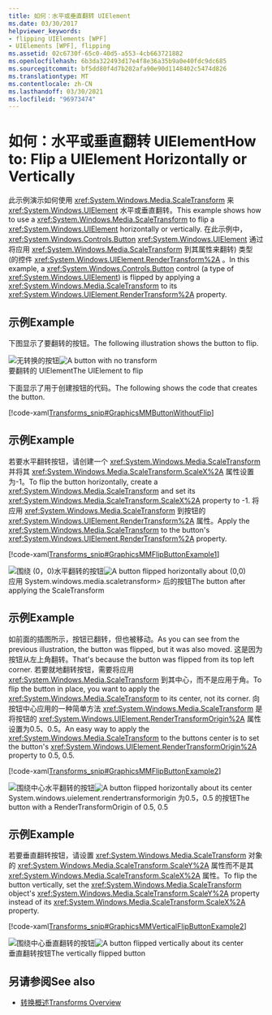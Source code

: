 ```yaml
---
title: 如何：水平或垂直翻转 UIElement
ms.date: 03/30/2017
helpviewer_keywords:
- flipping UIElements [WPF]
- UIElements [WPF], flipping
ms.assetid: 02c6730f-65c0-40d5-a553-4cb663721882
ms.openlocfilehash: 6b3da322493d17e4f8e36a35b9a0e40fdc9dc685
ms.sourcegitcommit: bf5dd80f4d7b202afa90e90d1148402c5474d826
ms.translationtype: MT
ms.contentlocale: zh-CN
ms.lasthandoff: 03/30/2021
ms.locfileid: "96973474"
---
```

# <a name="how-to-flip-a-uielement-horizontally-or-vertically"></a><span data-ttu-id="0fe2f-102">如何：水平或垂直翻转 UIElement</span><span class="sxs-lookup"><span data-stu-id="0fe2f-102">How to: Flip a UIElement Horizontally or Vertically</span></span>
<span data-ttu-id="0fe2f-103">此示例演示如何使用 <xref:System.Windows.Media.ScaleTransform> 来 <xref:System.Windows.UIElement> 水平或垂直翻转。</span><span class="sxs-lookup"><span data-stu-id="0fe2f-103">This example shows how to use a <xref:System.Windows.Media.ScaleTransform> to flip a <xref:System.Windows.UIElement> horizontally or vertically.</span></span> <span data-ttu-id="0fe2f-104">在此示例中， <xref:System.Windows.Controls.Button> <xref:System.Windows.UIElement> 通过将应用 <xref:System.Windows.Media.ScaleTransform> 到其属性来翻转) 类型 (的控件 <xref:System.Windows.UIElement.RenderTransform%2A> 。</span><span class="sxs-lookup"><span data-stu-id="0fe2f-104">In this example, a <xref:System.Windows.Controls.Button> control (a type of <xref:System.Windows.UIElement>) is flipped by applying a <xref:System.Windows.Media.ScaleTransform> to its <xref:System.Windows.UIElement.RenderTransform%2A> property.</span></span>  
  
## <a name="example"></a><span data-ttu-id="0fe2f-105">示例</span><span class="sxs-lookup"><span data-stu-id="0fe2f-105">Example</span></span>  
 <span data-ttu-id="0fe2f-106">下图显示了要翻转的按钮。</span><span class="sxs-lookup"><span data-stu-id="0fe2f-106">The following illustration shows the button to flip.</span></span>  
  
 <span data-ttu-id="0fe2f-107">![无转换的按钮](./media/graphicsmm-buttonflipbeforeflip.gif "graphicsmm_buttonflipbeforeflip")</span><span class="sxs-lookup"><span data-stu-id="0fe2f-107">![A button with no transform](./media/graphicsmm-buttonflipbeforeflip.gif "graphicsmm_buttonflipbeforeflip")</span></span>  
<span data-ttu-id="0fe2f-108">要翻转的 UIElement</span><span class="sxs-lookup"><span data-stu-id="0fe2f-108">The UIElement to flip</span></span>  
  
 <span data-ttu-id="0fe2f-109">下面显示了用于创建按钮的代码。</span><span class="sxs-lookup"><span data-stu-id="0fe2f-109">The following shows the code that creates the button.</span></span>  
  
 [!code-xaml[Transforms_snip#GraphicsMMButtonWithoutFlip](~/samples/snippets/csharp/VS_Snippets_Wpf/Transforms_snip/CS/FlipExample.xaml#graphicsmmbuttonwithoutflip)]  
  
## <a name="example"></a><span data-ttu-id="0fe2f-110">示例</span><span class="sxs-lookup"><span data-stu-id="0fe2f-110">Example</span></span>  
 <span data-ttu-id="0fe2f-111">若要水平翻转按钮，请创建一个 <xref:System.Windows.Media.ScaleTransform> 并将其 <xref:System.Windows.Media.ScaleTransform.ScaleX%2A> 属性设置为-1。</span><span class="sxs-lookup"><span data-stu-id="0fe2f-111">To flip the button horizontally, create a <xref:System.Windows.Media.ScaleTransform> and set its <xref:System.Windows.Media.ScaleTransform.ScaleX%2A> property to -1.</span></span> <span data-ttu-id="0fe2f-112">将应用 <xref:System.Windows.Media.ScaleTransform> 到按钮的 <xref:System.Windows.UIElement.RenderTransform%2A> 属性。</span><span class="sxs-lookup"><span data-stu-id="0fe2f-112">Apply the <xref:System.Windows.Media.ScaleTransform> to the button's <xref:System.Windows.UIElement.RenderTransform%2A> property.</span></span>  
  
 [!code-xaml[Transforms_snip#GraphicsMMFlipButtonExample1](~/samples/snippets/csharp/VS_Snippets_Wpf/Transforms_snip/CS/FlipExample.xaml#graphicsmmflipbuttonexample1)]  
  
 <span data-ttu-id="0fe2f-113">![围绕 &#40;0，0&#41;水平翻转的按钮 ](./media/graphicsmm-buttonfliphorizontalflip-displaced.gif "graphicsmm_buttonfliphorizontalflip_displaced")</span><span class="sxs-lookup"><span data-stu-id="0fe2f-113">![A button flipped horizontally about &#40;0,0&#41;](./media/graphicsmm-buttonfliphorizontalflip-displaced.gif "graphicsmm_buttonfliphorizontalflip_displaced")</span></span>  
<span data-ttu-id="0fe2f-114">应用 System.windows.media.scaletransform> 后的按钮</span><span class="sxs-lookup"><span data-stu-id="0fe2f-114">The button after applying the ScaleTransform</span></span>  
  
## <a name="example"></a><span data-ttu-id="0fe2f-115">示例</span><span class="sxs-lookup"><span data-stu-id="0fe2f-115">Example</span></span>  
 <span data-ttu-id="0fe2f-116">如前面的插图所示，按钮已翻转，但也被移动。</span><span class="sxs-lookup"><span data-stu-id="0fe2f-116">As you can see from the previous illustration, the button was flipped, but it was also moved.</span></span> <span data-ttu-id="0fe2f-117">这是因为按钮从左上角翻转。</span><span class="sxs-lookup"><span data-stu-id="0fe2f-117">That's because the button was flipped from its top left corner.</span></span> <span data-ttu-id="0fe2f-118">若要就地翻转按钮，需要将应用 <xref:System.Windows.Media.ScaleTransform> 到其中心，而不是应用于角。</span><span class="sxs-lookup"><span data-stu-id="0fe2f-118">To flip the button in place, you want to apply the <xref:System.Windows.Media.ScaleTransform> to its center, not its corner.</span></span> <span data-ttu-id="0fe2f-119">向按钮中心应用的一种简单方法 <xref:System.Windows.Media.ScaleTransform> 是将按钮的 <xref:System.Windows.UIElement.RenderTransformOrigin%2A> 属性设置为0.5、0.5。</span><span class="sxs-lookup"><span data-stu-id="0fe2f-119">An easy way to apply the <xref:System.Windows.Media.ScaleTransform> to the buttons center is to set the button's <xref:System.Windows.UIElement.RenderTransformOrigin%2A> property to 0.5, 0.5.</span></span>  
  
 [!code-xaml[Transforms_snip#GraphicsMMFlipButtonExample2](~/samples/snippets/csharp/VS_Snippets_Wpf/Transforms_snip/CS/FlipExample.xaml#graphicsmmflipbuttonexample2)]  
  
 <span data-ttu-id="0fe2f-120">![围绕中心水平翻转的按钮](./media/graphicsmm-buttonfliphorizontalflip-inplace.gif "graphicsmm_buttonfliphorizontalflip_inplace")</span><span class="sxs-lookup"><span data-stu-id="0fe2f-120">![A button flipped horizontally about its center](./media/graphicsmm-buttonfliphorizontalflip-inplace.gif "graphicsmm_buttonfliphorizontalflip_inplace")</span></span>  
<span data-ttu-id="0fe2f-121">System.windows.uielement.rendertransformorigin 为0.5，0.5 的按钮</span><span class="sxs-lookup"><span data-stu-id="0fe2f-121">The button with a RenderTransformOrigin of 0.5, 0.5</span></span>  
  
## <a name="example"></a><span data-ttu-id="0fe2f-122">示例</span><span class="sxs-lookup"><span data-stu-id="0fe2f-122">Example</span></span>  
 <span data-ttu-id="0fe2f-123">若要垂直翻转按钮，请设置 <xref:System.Windows.Media.ScaleTransform> 对象的 <xref:System.Windows.Media.ScaleTransform.ScaleY%2A> 属性而不是其 <xref:System.Windows.Media.ScaleTransform.ScaleX%2A> 属性。</span><span class="sxs-lookup"><span data-stu-id="0fe2f-123">To flip the button vertically, set the <xref:System.Windows.Media.ScaleTransform> object's <xref:System.Windows.Media.ScaleTransform.ScaleY%2A> property instead of its <xref:System.Windows.Media.ScaleTransform.ScaleX%2A> property.</span></span>  
  
 [!code-xaml[Transforms_snip#GraphicsMMVerticalFlipButtonExample2](~/samples/snippets/csharp/VS_Snippets_Wpf/Transforms_snip/CS/FlipExample.xaml#graphicsmmverticalflipbuttonexample2)]  
  
 <span data-ttu-id="0fe2f-124">![围绕中心垂直翻转的按钮](./media/graphicsmm-buttonflipverticalflip-inplace.gif "graphicsmm_buttonflipverticalflip_inplace")</span><span class="sxs-lookup"><span data-stu-id="0fe2f-124">![A button flipped vertically about its center](./media/graphicsmm-buttonflipverticalflip-inplace.gif "graphicsmm_buttonflipverticalflip_inplace")</span></span>  
<span data-ttu-id="0fe2f-125">垂直翻转按钮</span><span class="sxs-lookup"><span data-stu-id="0fe2f-125">The vertically flipped button</span></span>  
  
## <a name="see-also"></a><span data-ttu-id="0fe2f-126">另请参阅</span><span class="sxs-lookup"><span data-stu-id="0fe2f-126">See also</span></span>

- [<span data-ttu-id="0fe2f-127">转换概述</span><span class="sxs-lookup"><span data-stu-id="0fe2f-127">Transforms Overview</span></span>](../graphics-multimedia/transforms-overview.md)
